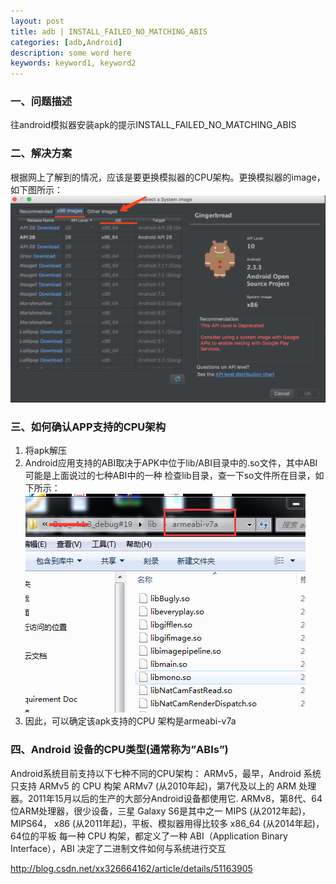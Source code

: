 ```yaml
---
layout: post
title: adb | INSTALL_FAILED_NO_MATCHING_ABIS
categories: [adb,Android]
description: some word here
keywords: keyword1, keyword2
---
```


### 一、问题描述
往android模拟器安装apk的提示INSTALL_FAILED_NO_MATCHING_ABIS

### 二、解决方案
根据网上了解到的情况，应该是要更换模拟器的CPU架构。更换模拟器的image，如下图所示：
  ![](/images/2018-6-22-1.png)

### 三、如何确认APP支持的CPU架构
1. 将apk解压
2. Android应用支持的ABI取决于APK中位于lib/ABI目录中的.so文件，其中ABI可能是上面说过的七种ABI中的一种   检查lib目录，查一下so文件所在目录，如下所示：
  ![](/images/2018-6-22-2.png)
3. 因此，可以确定该apk支持的CPU 架构是armeabi-v7a

### 四、Android 设备的CPU类型(通常称为”ABIs”)

Android系统目前支持以下七种不同的CPU架构：
ARMv5，最早，Android 系统只支持 ARMv5 的 CPU 构架
ARMv7 (从2010年起)，第7代及以上的 ARM 处理器。2011年15月以后的生产的大部分Android设备都使用它.
ARMv8，第8代、64位ARM处理器，很少设备，三星 Galaxy S6是其中之一
MIPS (从2012年起)，
MIPS64，
x86 (从2011年起)，平板、模拟器用得比较多
x86_64 (从2014年起)，64位的平板
每一种 CPU 构架，都定义了一种 ABI（Application Binary Interface），ABI 决定了二进制文件如何与系统进行交互


http://blog.csdn.net/xx326664162/article/details/51163905
